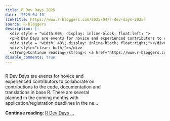 ```yaml
---
title: R Dev Days 2025
date: '2025-04-10'
linkTitle: https://www.r-bloggers.com/2025/04/r-dev-days-2025/
source: R-bloggers
description: |-
  <div style = "width:60%; display: inline-block; float:left; ">
  <p>R Dev Days are events for novice and experienced contributors to collaborate on contributions to the code, documentation and translations in base R. There are several planned in the coming months with application/registration deadlines in the ne...</p></div>
  <div style = "width: 40%; display: inline-block; float:right;"></div>
  <div style="clear: both;"></div>
  <strong>Continue reading</strong>: <a href="https://www.r-bloggers.com/2025/04/r-dev-days-2025/">R Dev Days ...
disable_comments: true
---
```

<div style = "width:60%; display: inline-block; float:left; ">
<p>R Dev Days are events for novice and experienced contributors to collaborate on contributions to the code, documentation and translations in base R. There are several planned in the coming months with application/registration deadlines in the ne...</p></div>
<div style = "width: 40%; display: inline-block; float:right;"></div>
<div style="clear: both;"></div>
<strong>Continue reading</strong>: <a href="https://www.r-bloggers.com/2025/04/r-dev-days-2025/">R Dev Days ...